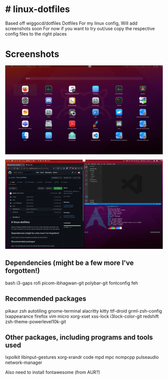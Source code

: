 <h1># linux-dotfiles </h1>
Based off wiggocd/dotfiles
Dotfiles For my linux config, Will add screenshots soon
For now if you want to try out/use copy the respective config files to the right places
<h1> Screenshots </h1>

![Primary](screenshots/rofi-layout.png)

![desktop-layout](screenshots/desktop-layout.png)
<h2>Dependencies (might be a few more I've forgotten!)</h2>

bash i3-gaps rofi picom-ibhagwan-git polybar-git fontconfig feh

<h2>Recommended packages</h2>

pikaur zsh autotiling gnome-terminal alacritty kitty ttf-droid grml-zsh-config lxappearance firefox vim micro xorg-xset xss-lock i3lock-color-git redshift zsh-theme-powerlevel10k-git

<h2>Other packages, including programs and tools used</h2>

lxpolkit libinput-gestures xorg-xrandr code mpd mpc ncmpcpp pulseaudio network-manager

Also need to install fontawesome (from AUR?)
